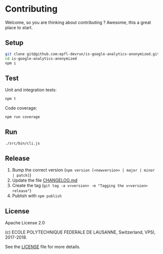 Contributing
============

Welcome, so you are thinking about contributing ?
Awesome, this a great place to start.

Setup
-----

```bash
git clone git@github.com:epfl-devrun/is-google-analytics-anonymized.git
cd is-google-analytics-anonymized
npm i
```

Test
----

Unit and integration tests:

```bash
npm t
```

Code coverage:

```bash
npm run coverage
```

Run
---

```bash
./src/bin/cli.js
```

Release
-------

  1. Bump the correct version (`npm version [<newversion> | major | minor | patch]`)
  2. Update the file [CHANGELOG.md](CHANGELOG.md)
  3. Create the tag (`git tag -a v<version> -m "Tagging the v<version> release"`)
  4. Publish with `npm publish`

License
-------

Apache License 2.0

(c) ECOLE POLYTECHNIQUE FEDERALE DE LAUSANNE, Switzerland, VPSI, 2017-2018.

See the [LICENSE](LICENSE) file for more details.
